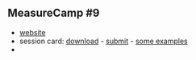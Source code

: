 ## MeasureCamp #9

 - [website](http://london.measurecamp.org/)
 - session card: [download](http://london.measurecamp.org/downloadable-session-cards/) - [submit](https://docs.google.com/forms/d/e/1FAIpQLSeuNMYhtEIbzhaJPXIRDMwJ7E0szkcq-IqnLR10uE_MT1kvsg/viewform?c=0&w=1) - [some examples](http://www.measurecamp.org/wp-content/uploads/2015/11/2015-11-23-21_25_42-Measurecamp-deck-tracker.xlsx-Google-Sheets.png)
 - 

